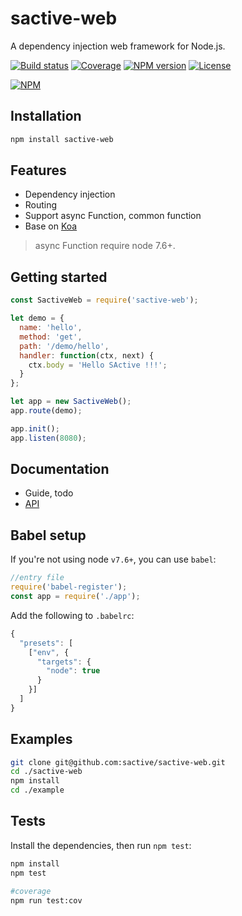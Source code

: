 # sactive-web

A dependency injection web framework for Node.js.

[![Build status][travis-image]][travis-url]
[![Coverage][cov-image]][cov-url]
[![NPM version][npm-image]][npm-url]
[![License][license-image]][license-url]

[![NPM](https://nodei.co/npm/sactive-web.png?downloads=true)](https://nodei.co/npm/sactive-web/)

## Installation
```bash
npm install sactive-web
```

## Features

- Dependency injection
- Routing
- Support async Function, common function
- Base on [Koa](https://github.com/koajs/koa)

> async Function require node 7.6+.

## Getting started

```javascript
const SactiveWeb = require('sactive-web');

let demo = {
  name: 'hello',
  method: 'get',
  path: '/demo/hello',
  handler: function(ctx, next) {
    ctx.body = 'Hello SActive !!!';
  }
};

let app = new SactiveWeb();
app.route(demo);

app.init();
app.listen(8080);
```

## Documentation
- Guide, todo
- [API](https://github.com/sactive/sactive-web/wiki/API)

## Babel setup
If you're not using node `v7.6+`, you can use `babel`:

```javascript
//entry file
require('babel-register');
const app = require('./app');
```

Add the following to `.babelrc`:
```javascript
{
  "presets": [
    ["env", {
      "targets": {
        "node": true
      }
    }]
  ]
}
```


## Examples
```bash
git clone git@github.com:sactive/sactive-web.git
cd ./sactive-web
npm install
cd ./example
```

## Tests
Install the dependencies, then run `npm test`:
``` bash
npm install
npm test

#coverage
npm run test:cov
```
[npm-image]: https://img.shields.io/npm/v/sactive-web.svg
[npm-url]: https://www.npmjs.com/package/sactive-web
[travis-image]: https://travis-ci.org/sactive/sactive-web.svg?branch=master
[travis-url]: https://www.travis-ci.org/sactive/sactive-web
[cov-image]: https://codecov.io/gh/sactive/sactive-web/branch/master/graph/badge.svg
[cov-url]: https://codecov.io/gh/sactive/sactive-web
[license-image]: http://img.shields.io/npm/l/sactive-web.svg
[license-url]: ./LICENSE